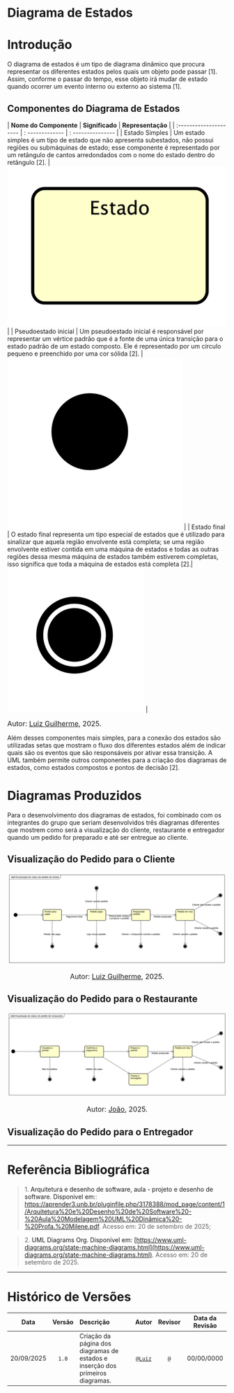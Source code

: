 # Diagrama de Estados

# Introdução

O diagrama de estados é um tipo de diagrama dinâmico que procura representar os diferentes estados pelos quais um objeto pode passar <a id="anchor_1" onclick="document.getElementById('REF1').scrollIntoView()" style="cursor:pointer;">[1]</a>. Assim, conforme o passar do tempo, esse objeto irá mudar de estado quando ocorrer um evento interno ou externo ao sistema <a id="anchor_1" onclick="document.getElementById('REF1').scrollIntoView()" style="cursor:pointer;">[1]</a>.

## Componentes do Diagrama de Estados

| **Nome do Componente** | **Significado** | **Representação** |
| :--------------------- | : ------------- | : --------------- |
| Estado Simples | Um estado simples é um tipo de estado que não apresenta subestados, não possui regiões ou submáquinas de estado; esse componente é representado por um retângulo de cantos arredondados com o nome do estado dentro do retângulo <a id="anchor_2" onclick="document.getElementById('REF2').scrollIntoView()" style="cursor:pointer;">[2]</a>. | <img class="card-img img-fluid rounded" src="../../DiagramasDeEstados/Componentes/estado-componente.png" title="Componente estado" width=auto> |
| Pseudoestado inicial | Um pseudoestado inicial é responsável por representar um vértice padrão que é a fonte de uma única transição para o estado padrão de um estado composto. Ele é representado por um círculo pequeno e preenchido por uma cor sólida <a id="anchor_2" onclick="document.getElementById('REF2').scrollIntoView()" style="cursor:pointer;">[2]</a>. | <img class="card-img img-fluid rounded" src="../../DiagramasDeEstados/Componentes/inicio-componente.png" title="Componente de inicio" width=auto>  |
| Estado final | O estado final representa um tipo especial de estados que é utilizado para sinalizar que aquela região envolvente está completa; se uma região envolvente estiver contida em uma máquina de estados e todas as outras regiões dessa mesma máquina de estados também estiverem completas, isso significa que toda a máquina de estados está completa <a id="anchor_2" onclick="document.getElementById('REF2').scrollIntoView()" style="cursor:pointer;">[2]</a>.| <img class="card-img img-fluid rounded" src="../../DiagramasDeEstados/Componentes/final-componente.png" title="Componente final" width=auto>  |

<font size="3">Autor: [Luiz Guilherme](https://github.com/luizfaria1989), 2025.</font>

Além desses componentes mais simples, para a conexão dos estados são utilizadas setas que mostram o fluxo dos diferentes estados além de indicar quais são os eventos que são responsáveis por ativar essa transição. A UML também permite outros componentes para a criação dos diagramas de estados, como estados compostos e pontos de decisão <a id="anchor_2" onclick="document.getElementById('REF2').scrollIntoView()" style="cursor:pointer;">[2]</a>.

# Diagramas Produzidos

Para o desenvolvimento dos diagramas de estados, foi combinado com os integrantes do grupo que seriam desenvolvidos três diagramas diferentes que mostrem como será a visualização do cliente, restaurante e entregador quando um pedido for preparado e até ser entregue ao cliente.

## Visualização do Pedido para o Cliente

<img class="card-img img-fluid rounded" src="../../DiagramasDeEstados/diagrama-de-estados-visualizacao-cliente.png" title="Diagrama de estados para a visualização do cliente" width=auto>

<div  style="text-align: center">

<font size="3">Autor: [Luiz Guilherme](https://github.com/luizfaria1989), 2025.</font>

</div>

## Visualização do Pedido para o Restaurante

<img class="card-img img-fluid rounded" src="../../DiagramasDeEstados/diagrama-de-estados-visualizacao-restaurante.png" title="Diagrama de estados para a visualização do restaurante" width=auto>

<div  style="text-align: center">

<font size="3">Autor: [João](https://github.com/Joao151104), 2025.</font>

</div>

## Visualização do Pedido para o Entregador

---

# Referência Bibliográfica

> <span id="REF1">1.</span> <a onclick="document.getElementById('anchor_1').scrollIntoView()" style="cursor:pointer;"> Arquitetura e desenho de software, aula - projeto e desenho de software. Disponivel em:</a>: https://aprender3.unb.br/pluginfile.php/3178388/mod_page/content/1/Arquitetura%20e%20Desenho%20de%20Software%20-%20Aula%20Modelagem%20UML%20Dinâmica%20-%20Profa.%20Milene.pdf. Acesso em: 20 de setembro de 2025;

> <span id="REF2">2.</span> <a onclick="document.getElementById('anchor_11').scrollIntoView()" style="cursor:pointer;"> UML Diagrams Org. Disponível em: [https://www.uml-diagrams.org/state-machine-diagrams.html](https://www.uml-diagrams.org/state-machine-diagrams.html). Acesso em: 20 de setembro de 2025. 

---

# Histórico de Versões

| **Data**       | **Versão** | **Descrição**                         | **Autor**                                      | **Revisor**                                      | **Data da Revisão** |
| :--------: | :----: | :-------------------------------- | :----------------------------------------: | :----------------------------------------: | :-------------: |
| 20/09/2025 |  `1.0`   | Criação da página dos diagramas de estados e inserção dos primeiros diagramas. | [`@Luiz`](https://github.com/luizfaria1989) | [`@`](https://github.com/) |   00/00/0000    |